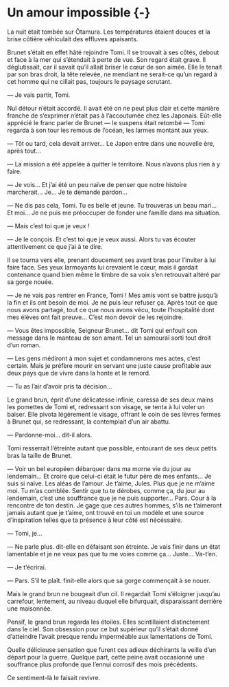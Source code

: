# Un amour impossible {-}

La nuit était tombée sur Ōtamura. Les températures étaient douces et la brise
côtière véhiculait des effluves apaisants.

Brunet s’était en effet hâté rejoindre Tomi. Il se trouvait à ses côtés, debout
et face à la mer qui s’étendait à perte de vue. Son regard était grave. Il
déglutissait, car il savait qu’il allait briser le cœur de son aimée. Elle le
tenait par son bras droit, la tête relevée, ne mendiant ne serait-ce qu’un
regard à cet homme qui ne cillait pas, toujours le paysage scrutant.

— Je vais partir, Tomi.

Nul détour n’était accordé. Il avait été on ne peut plus clair et cette manière
franche de s’exprimer n’était pas à l’accoutumée chez les Japonais. Eût-elle
apprécié le franc parler de Brunet — le suspens était retombé — Tomi regarda
à son tour les remous de l’océan, les larmes montant aux yeux.

— Tôt ou tard, cela devait arriver… Le Japon entre dans une nouvelle ère,
après tout…

— La mission a été appelée à quitter le territoire. Nous n’avons plus rien à y
faire.

— Je vois… Et j’ai été un peu naïve de penser que notre histoire marcherait…
Je… Je te demande pardon…

— Ne dis pas cela, Tomi. Tu es belle et jeune. Tu trouveras un beau mari… Et
moi… Je ne puis me préoccuper de fonder une famille dans ma situation.

— Mais c’est toi que je veux !

— Je le conçois. Et c’est toi que je veux aussi. Alors tu vas écouter
attentivement ce que j’ai à te dire.

Il se tourna vers elle, prenant doucement ses avant bras pour l’inviter à lui
faire face. Ses yeux larmoyants lui crevaient le cœur, mais il gardait
contenance quand bien même le timbre de sa voix s’en retrouvait altéré par
sa gorge nouée.

— Je ne vais pas rentrer en France, Tomi ! Mes amis vont se battre jusqu’à la
fin et ils ont besoin de moi. Je ne puis leur refuser ça. Après tout ce que
nous avons partagé, tout ce que nous avons vécu, toute l’hospitalité dont
mes élèves ont fait preuve… C’est mon devoir de les rejoindre.

— Vous êtes impossible, Seigneur Brunet… dit Tomi qui enfouit son message dans
le manteau de son amant. Tel un samouraï sorti tout droit d’un roman.

— Les gens médiront à mon sujet et condamnerons mes actes, c’est certain. Mais
je préfère mourir en servant une juste cause profitable aux deux pays que de
vivre dans la honte et le remord.

— Tu as l’air d’avoir pris ta décision…

Le grand brun, éprit d’une délicatesse infinie, caressa de ses deux mains les
pomettes de Tomi et, redressant son visage, se tenta à lui voler un baiser.
Elle pivota légèrement le visage, offrant le coin de ses lèvres fermes à
Brunet qui, se redressant, la contemplait d’un air abattu.

— Pardonne-moi… dit-il alors.

Tomi resserrait l’étreinte autant que possible, entourant de ses deux petits
bras la taille de Brunet.

— Voir un bel européen débarquer dans ma morne vie du jour au lendemain… Et
croire que celui-ci était le futur père de mes enfants… Je suis si naïve.
Les aléas de l’amour. Je t’aime, Jules. Plus que je ne m’aime moi. Tu m’as
comblée. Sentir que tu te dérobes, comme ça, du jour au lendemain, c’est une
souffrance que je ne puis supporter… Pars. Cour à la rencontre de ton destin.
Je gage que ces autres hommes, s’ils ne t’aimeront jamais autant que je t’aime,
ont trouvé en toi un modèle et une source d’inspiration telles que ta présence
à leur côté est nécéssaire.

— Tomi, je…

— Ne parle plus. dit-elle en défaisant son étreinte. Je vais finir dans un état
lamentable et je ne veux pas que tu me voies comme ça… Juste… Va-t’en.

— Je t’écrirai.

— Pars. S’il te plaît. finit-elle alors que sa gorge commençait à se nouer.

Mais le grand brun ne bougeait d’un cil. Il regardait Tomi s’éloigner jusqu’au
carrefour, lentement, au niveau duquel elle bifurquait, disparaissant derrière
une maisonnée.

Pensif, le grand brun regarda les étoiles. Elles scintillaient distinctement
dans le ciel. Son obsession pour ce but supérieur qu’il s’était donné
d’atteindre l’avait presque rendu imperméable aux lamentations de Tomi.

Quelle délicieuse sensation que furent ces adieux déchirants la veille d’un
départ pour la guerre. Quelque part, cette peine avait occasionné une
souffrance plus profonde que l’ennui corrosif des mois précédents.


Ce sentiment-là le faisait revivre.
